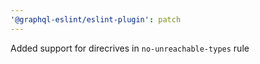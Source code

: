 ```yaml
---
'@graphql-eslint/eslint-plugin': patch
---
```


Added support for direcrives in `no-unreachable-types` rule

